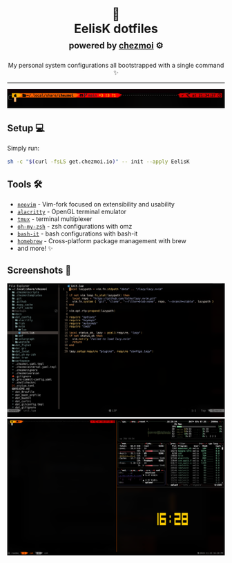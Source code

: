 <div align="center">
    <h1>
        <a name="top" title="dotfiles">📂</a><br/>EelisK dotfiles<br/>
        <sup>
            <sub>
                powered by <a href="https://www.chezmoi.io/">chezmoi</a> ⚙️
            </sub>
        </sup>
    </h1>
    <p>My personal system configurations all bootstrapped with a single command ✨ </p>
</div>

---

<div align="center">
    <img raw=true alt=“Zsh" src="./docs/zsh.png" />
</div>

## Setup 💻

Simply run:

```sh
sh -c "$(curl -fsLS get.chezmoi.io)" -- init --apply EelisK
```

## Tools 🛠️

- [`neovim`](https://neovim.io/) - Vim-fork focused on extensibility and usability
- [`alacritty`](https://github.com/alacritty/alacritty) - OpenGL terminal emulator
- [`tmux`](https://github.com/tmux/tmux) - terminal multiplexer
- [`oh-my-zsh`](https://github.com/ohmyzsh/ohmyzsh/) - zsh configurations with omz
- [`bash-it`](https://github.com/Bash-it/bash-it) - bash configurations with bash-it
- [`homebrew`](https://github.com/Homebrew/brew) - Cross-platform package management with brew
- and more! ✨

## Screenshots 📸

<div align="center">
    <img raw=true alt=“neovim" src="./docs/nvim.png" />
</div>

<div align="center">
    <img raw=true alt=“tmux" src="./docs/tmux.png" />
</div>
